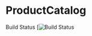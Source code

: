# ProductCatalog
Build Status
[![Build Status]([![CircleCI](https://circleci.com/gh/rtakwale/ProductCatalog.svg?style=svg)](https://circleci.com/gh/rtakwale/ProductCatalog))

